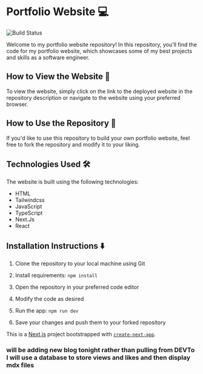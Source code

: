 # Portfolio Website 💻

![Build Status](https://img.shields.io/github/deployments/adamgonzo/Portfolio/production?label=Vercel&logo=Vercel&logoColor=white)

Welcome to my portfolio website repository! In this repository, you'll find the code for my portfolio website, which showcases some of my best projects and skills as a software engineer.

## How to View the Website 👀

To view the website, simply click on the link to the deployed website in the repository description or navigate to the website using your preferred browser.

## How to Use the Repository 🍴

If you'd like to use this repository to build your own portfolio website, feel free to fork the repository and modify it to your liking.

## Technologies Used 🛠️

The website is built using the following technologies:

- HTML
- Tailwindcss
- JavaScript 
- TypeScript
- Next.Js
- React

## Installation Instructions ⬇️ 

1. Clone the repository to your local machine using Git

2. Install requirements: `npm install` 

3. Open the repository in your preferred code editor

4. Modify the code as desired

5. Run the app: `npm run dev`

6. Save your changes and push them to your forked repository

This is a [Next.js](https://nextjs.org/) project bootstrapped with [`create-next-app`](https://github.com/vercel/next.js/tree/canary/packages/create-next-app).

### will be adding new blog tonight rather than pulling from DEVTo I will use a database to store views and likes and then display mdx files
